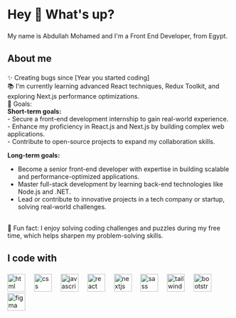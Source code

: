 <h1 align="left">Hey 👋 What's up?</h1>

###

<p align="left">My name is Abdullah Mohamed and I'm a Front End Developer, from Egypt.</p>

###

<h2 align="left">About me</h2>

###

<p align="left">✨ Creating bugs since [Year you started coding]<br>📚 I'm currently learning advanced React techniques, Redux Toolkit, and exploring Next.js performance optimizations.<br>🎯 Goals: <br>
  <strong>Short-term goals:</strong><br>
  - Secure a front-end development internship to gain real-world experience.<br>
  - Enhance my proficiency in React.js and Next.js by building complex web applications.<br>
  - Contribute to open-source projects to expand my collaboration skills.<br>

  <strong>Long-term goals:</strong><br>
  - Become a senior front-end developer with expertise in building scalable and performance-optimized applications.<br>
  - Master full-stack development by learning back-end technologies like Node.js and .NET.<br>
  - Lead or contribute to innovative projects in a tech company or startup, solving real-world challenges.<br><br>

🎲 Fun fact: I enjoy solving coding challenges and puzzles during my free time, which helps sharpen my problem-solving skills.</p>

###

<h2 align="left">I code with</h2>

###

<div align="left">
  <img src="https://cdn.jsdelivr.net/gh/devicons/devicon/icons/html5/html5-original.svg" height="40" alt="html logo"  />
  <img width="12" />
  <img src="https://cdn.jsdelivr.net/gh/devicons/devicon/icons/css3/css3-original.svg" height="40" alt="css logo"  />
  <img width="12" />
  <img src="https://cdn.jsdelivr.net/gh/devicons/devicon/icons/javascript/javascript-original.svg" height="40" alt="javascript logo"  />
  <img width="12" />
  <img src="https://cdn.jsdelivr.net/gh/devicons/devicon/icons/react/react-original.svg" height="40" alt="react logo"  />
  <img width="12" />
  <img src="https://cdn.jsdelivr.net/gh/devicons/devicon/icons/nextjs/nextjs-original.svg" height="40" alt="nextjs logo"  />
  <img width="12" />
  <img src="https://cdn.jsdelivr.net/gh/devicons/devicon/icons/sass/sass-original.svg" height="40" alt="sass logo"  />
  <img width="12" />
  <img src="https://cdn.jsdelivr.net/gh/devicons/devicon/icons/tailwindcss/tailwindcss-plain.svg" height="40" alt="tailwind logo"  />
  <img width="12" />
  <img src="https://cdn.jsdelivr.net/gh/devicons/devicon/icons/bootstrap/bootstrap-original.svg" height="40" alt="bootstrap logo"  />
  <img width="12" />
  <img src="https://cdn.jsdelivr.net/gh/devicons/devicon/icons/figma/figma-original.svg" height="40" alt="figma logo"  />
</div>

###
